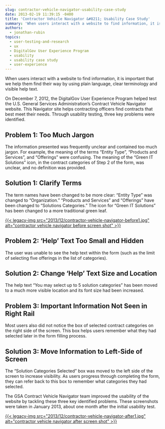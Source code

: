 ```yaml
---
slug: contractor-vehicle-navigator-usability-case-study
date: 2013-02-19 11:39:15 -0400
title: 'Contractor Vehicle Navigator &#8211; Usability Case Study'
summary: 'When users interact with a website to find information, it is important that we help them find their way by using plain language, clear terminology and visible help text. On December 7, 2012, the DigitalGov User Experience Program helped test the U.S. General Services Administration&#8217;s Contract Vehicle Navigator website. This Navigator site helps contracting officers find'
authors:
  - jonathan-rubin
topics:
  - user-testing-and-research
  - ux
  - DigitalGov User Experience Program
  - usability
  - usability case study
  - user-experience
---
```


When users interact with a website to find information, it is important that we help them find their way by using plain language, clear terminology and visible help text.

On December 7, 2012, the DigitalGov User Experience Program helped test the U.S. General Services Administration&#8217;s Contract Vehicle Navigator website. This Navigator site helps contracting officers find contracts that best meet their needs. Through usability testing, three key problems were identified.

## Problem 1: Too Much Jargon

The information presented was frequently unclear and contained too much jargon. For example, the meaning of the terms &#8220;Entity Type&#8221;, &#8220;Products and Services&#8221;, and &#8220;Offerings&#8221; were confusing. The meaning of the &#8220;Green IT Solutions&#8221; icon, in the contract categories of Step 2 of the form, was unclear, and no definition was provided.

## Solution 1: Clarify Terms

The term names have been changed to be more clear: &#8220;Entity Type&#8221; was changed to &#8220;Organization.&#8221; &#8220;Products and Services&#8221; and &#8220;Offerings&#8221; have been changed to &#8220;Solutions Categories.&#8221; The icon for &#8220;Green IT Solutions&#8221; has been changed to a more traditional green leaf.

[{{< legacy-img src="2013/12/contractor-vehicle-navigator-before1.jpg" alt="contractor vehicle navigator before screen shot" >}}](https://s3.amazonaws.com/digitalgov/_legacy-img/2013/12/contractor-vehicle-navigator-before1.jpg)

## Problem 2: &#8216;Help&#8217; Text Too Small and Hidden

The user was unable to see the help text within the form (such as the limit of selecting five offerings in the list of categories).

## Solution 2: Change &#8216;Help&#8217; Text Size and Location

The help text &#8220;You may select up to 5 solution categories&#8221; has been moved to a much more visible location and its font size had been increased.

## Problem 3: Important Information Not Seen in Right Rail

Most users also did not notice the box of selected contract categories on the right side of the screen. This box helps users remember what they had selected later in the form filling process.

## Solution 3: Move Information to Left-Side of Screen

The &#8220;Solution Categories Selected&#8221; box was moved to the left side of the screen to increase visibility. As users progress through completing the form, they can refer back to this box to remember what categories they had selected.

The GSA Contract Vehicle Navigator team improved the usability of the website by tackling these three key identified problems. These screenshots were taken in January 2013, about one month after the initial usability test.

[{{< legacy-img src="2013/12/contractor-vehicle-navigator-after1.jpg" alt="contractor vehicle navigator after screen shot" >}}](https://s3.amazonaws.com/digitalgov/_legacy-img/2013/12/contractor-vehicle-navigator-after1.jpg)

 

 